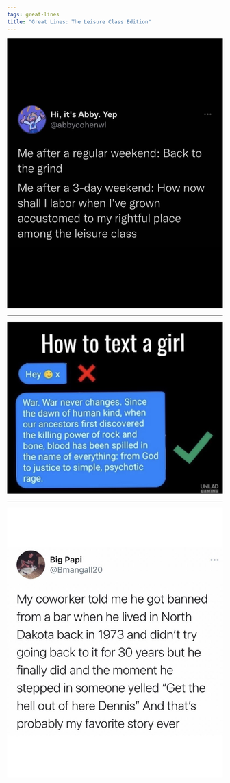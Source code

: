 ```yaml
---
tags: great-lines
title: "Great Lines: The Leisure Class Edition"
---
```


![leisureclass](https://raw.githubusercontent.com/muneer78/muneer78.github.io/master/images/leisureclass.jpg)
___

![texting](https://raw.githubusercontent.com/muneer78/muneer78.github.io/master/images/texting.jpg)
___

![barstory](https://raw.githubusercontent.com/muneer78/muneer78.github.io/master/images/barstory.jpg)
